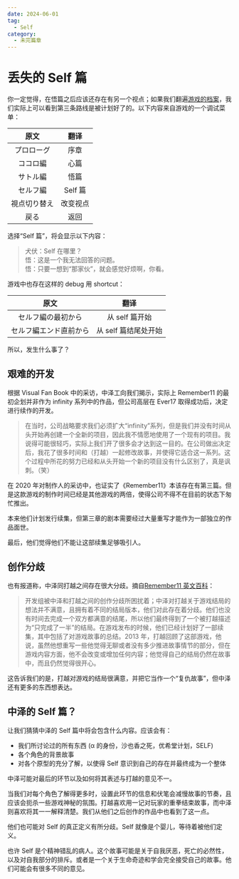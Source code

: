 ```yaml
---
date: 2024-06-01
tag:
  - Self
category:
  - 未完篇章
---
```


# 丢失的 Self 篇

你一定觉得，在悟篇之后应该还存在有另一个视点；如果我们翻遍[游戏的档案](<https://tcrf.net/Remember_11:_The_Age_of_Infinity_(Windows)>)，我们实际上可以看到第三条路线是被计划好了的。以下内容来自游戏的一个调试菜单：

|     原文     |   翻译   |
| :----------: | :------: |
|  プロローグ  |   序章   |
|   ココロ編   |   心篇   |
|   サトル編   |   悟篇   |
|   セルフ編   | Self 篇  |
| 視点切り替え | 改变视点 |
|     戻る     |   返回   |

选择“Self 篇”，将会显示以下内容：

> 犬伏：Self 在哪里？<br>
> 悟：这是一个我无法回答的问题。<br>
> 悟：只要一想到“那家伙”，就会感觉好烦啊，你看。

游戏中也存在这样的 debug 用 shortcut：

|          原文          |         翻译         |
| :--------------------: | :------------------: |
|   セルフ編の最初から   |    从 self 篇开始    |
| セルフ編エンド直前から | 从 self 篇结尾处开始 |

所以，发生什么事了？

## 艰难的开发

根据 Visual Fan Book 中的采访，中泽工向我们揭示，实际上 Remember11 的最初企划并非作为 infinity 系列中的作品，但公司高层在 Ever17 取得成功后，决定进行续作的开发。

> 在当时，公司战略要求我们必须扩大“infinity”系列，但是我们并没有时间从头开始再创建一个全新的项目，因此我不情愿地使用了一个现有的项目。我说得可能很轻巧，实际上我们开了很多会才达到这一目的。在公司做出决定后，我花了很多时间和（打越）一起修改故事，并使得它适合这一系列。这个过程中所花的努力已经和从头开始一个新的项目没有什么区别了，真是讽刺。（笑）

在 2020 年对制作人的采访中，也证实了《Remember11》本该存在有第三篇。但是这款游戏的制作时间已经是其他游戏的两倍，使得公司不得不在目前的状态下匆忙推出。

本来他们计划发行续集，但第三章的剧本需要经过大量重写才能作为一部独立的作品面世。

最后，他们觉得他们不能让这部续集足够吸引人。

## 创作分歧

也有报道称，中泽同打越之间存在很大分歧。摘自[Remember11 英文百科](https://en.wikipedia.org/wiki/Remember_11:_The_Age_of_Infinity)：

> 开发组被中泽和打越之间的创作分歧所困扰着；中泽对打越关于游戏结局的想法并不满意，且拥有着不同的结局版本，他们对此存在着分歧。他们也没有时间去完成一个双方都满意的结尾，所以他们最终得到了一个被打越描述为“只完成了一半”的结局。在游戏发布的时候，他们已经计划好了一部续集，其中包括了对游戏故事的总结。2013 年，打越回顾了这部游戏，他说，虽然他想重写一些他觉得无聊或者没有多少推进故事情节的部分，但在游戏内容方面，他不会改变或增加任何内容；他觉得自己的结局仍然在故事中，而且仍然觉得很开心。

这告诉我们的是，打越对游戏的结局很满意，并把它当作一个“复仇故事”，但中泽还有更多的东西想表达。

## 中泽的 Self 篇？

让我们猜猜中泽的 Self 篇中将会包含什么内容。应该会有：

- 我们所讨论过的所有东西 (α 的身份，沙也香之死，优希堂计划，SELF)
- 各个角色的背景故事
- 对各个原型的充分了解，以使得 Self 意识到自己的存在并最终成为一个整体

中泽可能对最后的环节以及如何将其表述与打越的意见不一。

当我们对每个角色了解得更多时，设置此环节的信息和伏笔会减慢故事的节奏，且应该会扼杀一些游戏神秘的氛围。打越喜欢用一记对玩家的重拳结束故事，而中泽则喜欢将其一一解释清楚。我们从他们之后创作的作品中也看到了这一点。

他们也可能对 Self 的真正定义有所分歧。Self 就像是个婴儿，等待着被他们定义。

也许 Self 是个精神错乱的病人。这个故事可能是关于自我厌恶，死亡的必然性，以及对自我部分的排斥。或者是一个关于生命奇迹和学会完全接受自己的故事。他们可能会有很多不同的意见。
